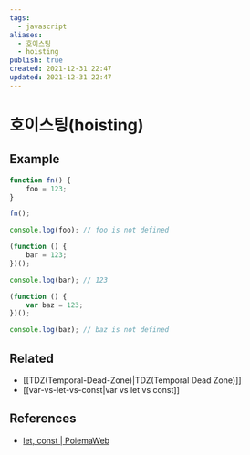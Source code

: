 ```yaml
---
tags:
  - javascript
aliases:
  - 호이스팅
  - hoisting
publish: true
created: 2021-12-31 22:47
updated: 2021-12-31 22:47
---
```


# 호이스팅(hoisting)

## Example

```js
function fn() {
	foo = 123;
}

fn();

console.log(foo); // foo is not defined

(function () {
	bar = 123;
})();

console.log(bar); // 123

(function () {
	var baz = 123;
})();

console.log(baz); // baz is not defined
```

## Related

- [[TDZ(Temporal-Dead-Zone)|TDZ(Temporal Dead Zone)]]
- [[var-vs-let-vs-const|var vs let vs const]]

## References

- [let, const | PoiemaWeb](https://poiemaweb.com/es6-block-scope#13-%ED%98%B8%EC%9D%B4%EC%8A%A4%ED%8C%85)
